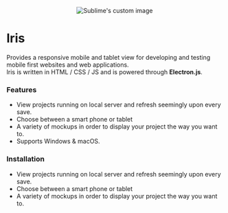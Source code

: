<p align="center">
  <img src="https://i.imgur.com/7Fd7sLq.png" alt="Sublime's custom image"/>
</p>

# Iris

Provides a responsive mobile and tablet view for developing and testing mobile first websites and web applications.    
Iris is written in HTML / CSS / JS and is powered through **Electron.js**.

### Features    
* View projects running on local server and refresh seemingly upon every save.
* Choose between a smart phone or tablet
* A variety of mockups in order to display your project the way you want to.
* Supports Windows & macOS.

### Installation    
* View projects running on local server and refresh seemingly upon every save.
* Choose between a smart phone or tablet
* A variety of mockups in order to display your project the way you want to.

